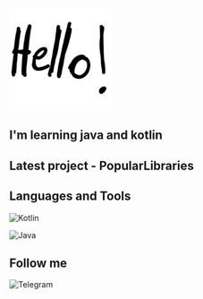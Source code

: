 ![Header](https://github.com/Tlenparty/tlenparty/blob/main/assets/dfe27b7573cca8950c7b6fa3285db54aa1075fcc_full.jpeg)

## I'm learning java and kotlin

## Latest project - PopularLibraries

## Languages and Tools

![Kotlin](https://img.shields.io/badge/-Kotlin-090909?style=for-the-badge&logo=kotlin)

![Java](https://img.shields.io/badge/-Java-090909?style=for-the-badge&logo=java)

## Follow me
![Telegram](https://img.shields.io/badge/-Telegramm-090909?style=for-the-badge&logo=telegram)
